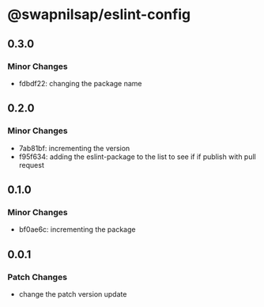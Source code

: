 # @swapnilsap/eslint-config

## 0.3.0

### Minor Changes

- fdbdf22: changing the package name

## 0.2.0

### Minor Changes

- 7ab81bf: incrementing the version
- f95f634: adding the eslint-package to the list to see if if publish with pull request

## 0.1.0

### Minor Changes

- bf0ae6c: incrementing the package

## 0.0.1

### Patch Changes

- change the patch version update
